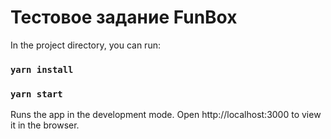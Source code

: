 # Тестовое задание FunBox

In the project directory, you can run:

### `yarn install`

### `yarn start`

Runs the app in the development mode.
Open http://localhost:3000 to view it in the browser.
